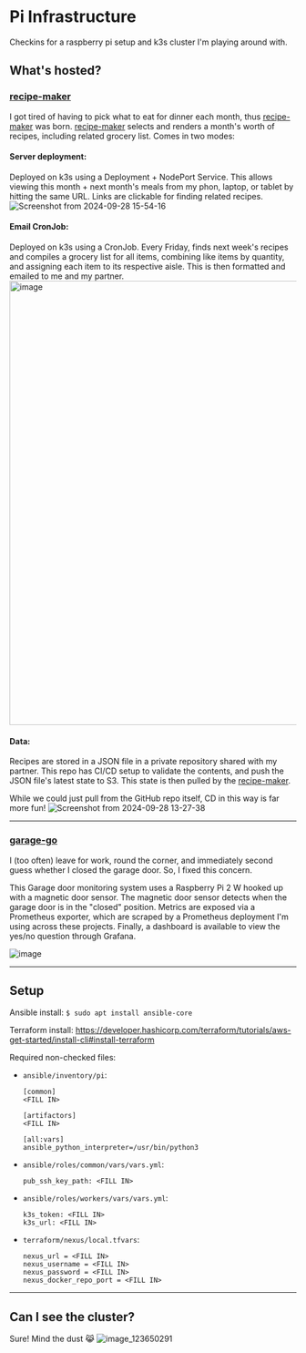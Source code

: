 # Pi Infrastructure
Checkins for a raspberry pi setup and k3s cluster I'm playing around with.

## What's hosted?

### [recipe-maker](https://github.com/andrewpollack/pi-infrastructure/tree/main/containers/meals-go)

I got tired of having to pick what to eat for dinner each month, thus [recipe-maker](https://github.com/andrewpollack/pi-infrastructure/tree/main/containers/meals-go)
was born. [recipe-maker](https://github.com/andrewpollack/pi-infrastructure/tree/main/containers/meals-go) selects and renders a month's worth of recipes, including related grocery list. Comes in two modes:
#### Server deployment:
Deployed on k3s using a Deployment + NodePort Service. This allows viewing this month + next month's meals from my phon, laptop, or tablet by hitting the same URL. Links are clickable for finding related recipes.
![Screenshot from 2024-09-28 15-54-16](https://github.com/user-attachments/assets/92b2241f-ee41-4184-aa17-0ba6494cf091)

#### Email CronJob:
Deployed on k3s using a CronJob. Every Friday, finds next week's recipes and compiles a grocery list for all items, combining like items by quantity, and assigning each item to its respective aisle. This is then formatted and emailed to me and my partner.
<img width="780" alt="image" src="https://github.com/user-attachments/assets/2e57dca2-dede-421a-b83b-1b44fb7f60d1">

#### Data:
Recipes are stored in a JSON file in a private repository shared with my partner.
This repo has CI/CD setup to validate the contents, and push the JSON file's latest state to S3. This state is then pulled
by the [recipe-maker](https://github.com/andrewpollack/pi-infrastructure/tree/main/containers/meals-go).

While we could just pull from the GitHub
repo itself, CD in this way is far more fun!
![Screenshot from 2024-09-28 13-27-38](https://github.com/user-attachments/assets/4b9abc7b-37e7-4730-8e1a-121b2c9d3536)

---

### [garage-go](https://github.com/andrewpollack/pi-infrastructure/tree/main/containers/garage-go)

I (too often) leave for work, round the corner, and immediately second guess whether I closed the garage door. So, I fixed this concern.

This Garage door monitoring system uses a Raspberry Pi 2 W hooked up with a magnetic door sensor. The magnetic door sensor detects when the garage door is in the "closed" position. Metrics are exposed via
a Prometheus exporter, which are scraped by a Prometheus deployment I'm using across these projects. Finally, a dashboard is available to view the yes/no question through Grafana.

![image](https://github.com/user-attachments/assets/5e800534-3013-4760-a3e6-b6288c50d657)

 
---

## Setup
Ansible install:
`$ sudo apt install ansible-core`

Terraform install:
https://developer.hashicorp.com/terraform/tutorials/aws-get-started/install-cli#install-terraform

Required non-checked files:
* `ansible/inventory/pi`:
    ```
    [common]
    <FILL IN>

    [artifactors]
    <FILL IN>

    [all:vars]
    ansible_python_interpreter=/usr/bin/python3

    ```
* `ansible/roles/common/vars/vars.yml`:
    ```
    pub_ssh_key_path: <FILL IN>
    ```
* `ansible/roles/workers/vars/vars.yml`:
    ```
    k3s_token: <FILL IN>
    k3s_url: <FILL IN>
    ```
* `terraform/nexus/local.tfvars`:
    ```
    nexus_url = <FILL IN>
    nexus_username = <FILL IN>
    nexus_password = <FILL IN>
    nexus_docker_repo_port = <FILL IN>
    ```

---

## Can I see the cluster?

Sure! Mind the dust 😹
![image_123650291](https://github.com/user-attachments/assets/8e0d6666-116b-43fb-9084-b6f32adf706a)
